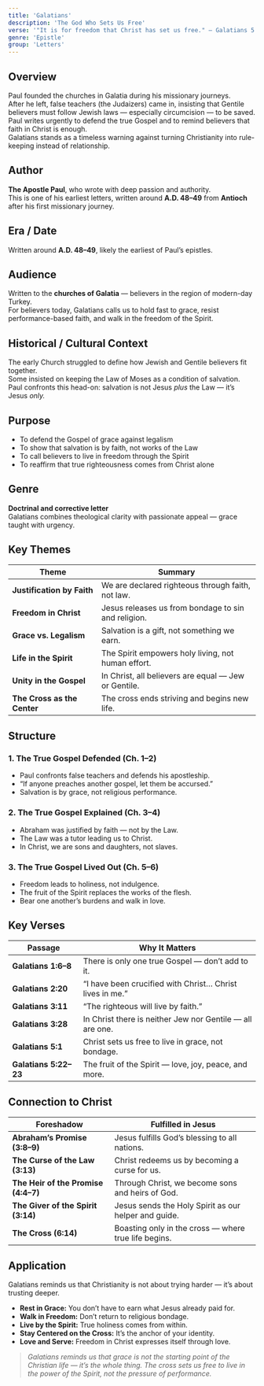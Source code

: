 ```yaml
---
title: 'Galatians'
description: 'The God Who Sets Us Free'
verse: '"It is for freedom that Christ has set us free." — Galatians 5:1'
genre: 'Epistle'
group: 'Letters'
---
```


## Overview  
Paul founded the churches in Galatia during his missionary journeys.  
After he left, false teachers (the Judaizers) came in, insisting that Gentile believers must follow Jewish laws — especially circumcision — to be saved.  
Paul writes urgently to defend the true Gospel and to remind believers that faith in Christ is enough.  
Galatians stands as a timeless warning against turning Christianity into rule-keeping instead of relationship.

## Author  
**The Apostle Paul**, who wrote with deep passion and authority.  
This is one of his earliest letters, written around **A.D. 48–49** from **Antioch** after his first missionary journey.

## Era / Date  
Written around **A.D. 48–49**, likely the earliest of Paul’s epistles.

## Audience  
Written to the **churches of Galatia** — believers in the region of modern-day Turkey.  
For believers today, Galatians calls us to hold fast to grace, resist performance-based faith, and walk in the freedom of the Spirit.

## Historical / Cultural Context  
The early Church struggled to define how Jewish and Gentile believers fit together.  
Some insisted on keeping the Law of Moses as a condition of salvation.  
Paul confronts this head-on: salvation is not Jesus *plus* the Law — it’s Jesus *only.*

## Purpose  
- To defend the Gospel of grace against legalism  
- To show that salvation is by faith, not works of the Law  
- To call believers to live in freedom through the Spirit  
- To reaffirm that true righteousness comes from Christ alone  

## Genre  
**Doctrinal and corrective letter**  
Galatians combines theological clarity with passionate appeal — grace taught with urgency.

## Key Themes  

| Theme | Summary |
|-------|----------|
| **Justification by Faith** | We are declared righteous through faith, not law. |
| **Freedom in Christ** | Jesus releases us from bondage to sin and religion. |
| **Grace vs. Legalism** | Salvation is a gift, not something we earn. |
| **Life in the Spirit** | The Spirit empowers holy living, not human effort. |
| **Unity in the Gospel** | In Christ, all believers are equal — Jew or Gentile. |
| **The Cross as the Center** | The cross ends striving and begins new life. |

## Structure  

### 1. The True Gospel Defended (Ch. 1–2)
- Paul confronts false teachers and defends his apostleship.  
- “If anyone preaches another gospel, let them be accursed.”  
- Salvation is by grace, not religious performance.  

### 2. The True Gospel Explained (Ch. 3–4)
- Abraham was justified by faith — not by the Law.  
- The Law was a tutor leading us to Christ.  
- In Christ, we are sons and daughters, not slaves.  

### 3. The True Gospel Lived Out (Ch. 5–6)
- Freedom leads to holiness, not indulgence.  
- The fruit of the Spirit replaces the works of the flesh.  
- Bear one another’s burdens and walk in love.  

## Key Verses  

| Passage | Why It Matters |
|----------|----------------|
| **Galatians 1:6–8** | There is only one true Gospel — don’t add to it. |
| **Galatians 2:20** | “I have been crucified with Christ… Christ lives in me.” |
| **Galatians 3:11** | “The righteous will live by faith.” |
| **Galatians 3:28** | In Christ there is neither Jew nor Gentile — all are one. |
| **Galatians 5:1** | Christ sets us free to live in grace, not bondage. |
| **Galatians 5:22–23** | The fruit of the Spirit — love, joy, peace, and more. |

## Connection to Christ  

| Foreshadow | Fulfilled in Jesus |
|-------------|-------------------|
| **Abraham’s Promise (3:8–9)** | Jesus fulfills God’s blessing to all nations. |
| **The Curse of the Law (3:13)** | Christ redeems us by becoming a curse for us. |
| **The Heir of the Promise (4:4–7)** | Through Christ, we become sons and heirs of God. |
| **The Giver of the Spirit (3:14)** | Jesus sends the Holy Spirit as our helper and guide. |
| **The Cross (6:14)** | Boasting only in the cross — where true life begins. |

## Application  
Galatians reminds us that Christianity is not about trying harder — it’s about trusting deeper.  
- **Rest in Grace:** You don’t have to earn what Jesus already paid for.  
- **Walk in Freedom:** Don’t return to religious bondage.  
- **Live by the Spirit:** True holiness comes from within.  
- **Stay Centered on the Cross:** It’s the anchor of your identity.  
- **Love and Serve:** Freedom in Christ expresses itself through love.  

> *Galatians reminds us that grace is not the starting point of the Christian life — it’s the whole thing. The cross sets us free to live in the power of the Spirit, not the pressure of performance.*
